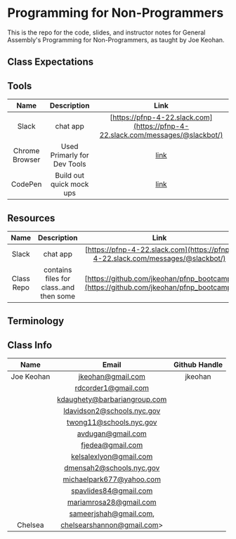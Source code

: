 # Programming for Non-Programmers

This is the repo for the code, slides, and instructor notes for General Assembly's Programming for Non-Programmers, as taught by Joe Keohan.

## Class Expectations

## Tools
| Name | Description | Link | 
| :---: | :---: |  :---: | 
| Slack | chat app | [https://pfnp-4-22.slack.com](https://pfnp-4-22.slack.com/messages/@slackbot/) | 
| Chrome Browser| Used Primarly for Dev Tools| [link](https://www.google.com/chrome/browser/desktop/index.html?brand=CHBD&gclid=CjwKEAjw_uvHBRDUkumF0tLFp3cSJACAIHMYf90Is2IS0ip_K5ebW4Oqgc8xlSevD8oUmiW7TwaZOxoCVRDw_wcB&dclid=CIqy74WcuNMCFUcGDAodTmEC1A)|
| CodePen| Build out quick mock ups| [link](http://codepen.io)|

## Resources
| Name | Description | Link | 
| :---: | :---: |  :---: | 
| Slack | chat app | [https://pfnp-4-22.slack.com](https://pfnp-4-22.slack.com/messages/@slackbot/) | 
| Class Repo | contains files for class..and then some | [https://github.com/jkeohan/pfnp_bootcamp](https://github.com/jkeohan/pfnp_bootcamp) | 


## Terminology

## Class Info
| Name | Email | Github Handle | 
| :----: | :---: |  :---: | 
| Joe Keohan| jkeohan@gmail.com| jkeohan | 
|  | rdcorder1@gmail.com| | 
| | kdaughety@barbariangroup.com | | 
|  | ldavidson2@schools.nyc.gov| |
|   | twong11@schools.nyc.gov| |  
|  | avdugan@gmail.com| | 
|  | fjedea@gmail.com| | 
|  | kelsalexlyon@gmail.com| | 
|  | dmensah2@schools.nyc.gov| | 
|  | michaelpark677@yahoo.com| | 
|  | spavlides84@gmail.com| | 
|  | mariamrosa28@gmail.com| | 
|  | sameerjshah@gmail.com,| | 
| Chelsea | chelsearshannon@gmail.com> | | 

